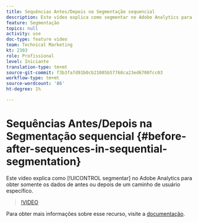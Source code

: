 ```yaml
---
title: Sequências Antes/Depois na Segmentação sequencial
description: Este vídeo explica como segmentar no Adobe Analytics para obter somente os dados de antes ou depois de um caminho de usuário específico.
feature: Segmentação
topics: null
activity: use
doc-type: feature video
team: Technical Marketing
kt: 2303
role: Profissional
level: Iniciante
translation-type: tm+mt
source-git-commit: f3b3fa7d91b0cb21005b57768ca23ed6700fcc03
workflow-type: tm+mt
source-wordcount: '86'
ht-degree: 1%

---
```



# Sequências Antes/Depois na Segmentação sequencial {#before-after-sequences-in-sequential-segmentation}

Este vídeo explica como [!UICONTROL segmentar] no Adobe Analytics para obter somente os dados de antes ou depois de um caminho de usuário específico.

>[!VIDEO](https://video.tv.adobe.com/v/25400/?quality=12)

Para obter mais informações sobre esse recurso, visite a [documentação](https://marketing.adobe.com/resources/help/en_US/analytics/segment/index.html?f=seg_build_ui).
